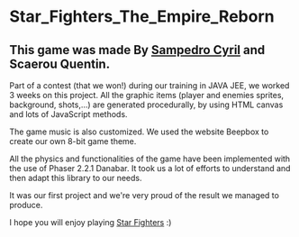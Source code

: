 # Star_Fighters_The_Empire_Reborn

## This game was made By [Sampedro Cyril](https://github.com/SampedroCyril) and Scaerou Quentin.

Part of a contest (that we won!) during our training in JAVA JEE, we worked 3 weeks on this project.
All the graphic items (player and enemies sprites, background, shots,...) are generated procedurally, by using HTML canvas and lots of JavaScript methods.

The game music is also customized. We used the website Beepbox to create our own 8-bit game theme.

All the physics and functionalities of the game have been implemented with the use of Phaser 2.2.1 Danabar. It took us a lot of efforts to understand and then adapt this library to our needs.

It was our first project and we're very proud of the result we managed to produce.

I hope you will enjoy playing [Star Fighters](https://csampedro30.github.io/Star_Fighters_The_Empire_Reborn/) :)
